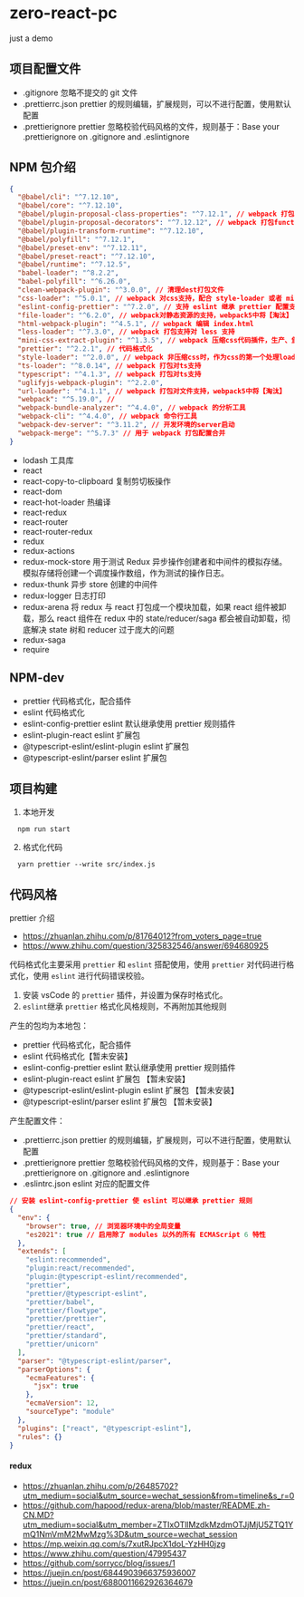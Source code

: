 # zero-react-pc

just a demo

## 项目配置文件

- .gitignore 忽略不提交的 git 文件
- .prettierrc.json prettier 的规则编辑，扩展规则，可以不进行配置，使用默认配置
- .prettierignore prettier 忽略校验代码风格的文件，规则基于：Base your .prettierignore on .gitignore and .eslintignore

## NPM 包介绍

```json
{
  "@babel/cli": "^7.12.10",
  "@babel/core": "^7.12.10",
  "@babel/plugin-proposal-class-properties": "^7.12.1", // webpack 打包class注解支持
  "@babel/plugin-proposal-decorators": "^7.12.12", // webpack 打包function 注解支持
  "@babel/plugin-transform-runtime": "^7.12.10",
  "@babel/polyfill": "^7.12.1",
  "@babel/preset-env": "^7.12.11",
  "@babel/preset-react": "^7.12.10",
  "@babel/runtime": "^7.12.5",
  "babel-loader": "^8.2.2",
  "babel-polyfill": "^6.26.0",
  "clean-webpack-plugin": "^3.0.0", // 清理dest打包文件
  "css-loader": "^5.0.1", // webpack 对css支持，配合 style-loader 或者 mini-css-extract-plugin 使用
  "eslint-config-prettier": "^7.2.0", // 支持 eslint 继承 prettier 配置支持
  "file-loader": "^6.2.0", // webpack对静态资源的支持，webpack5中将【淘汰】
  "html-webpack-plugin": "^4.5.1", // webpack 编辑 index.html
  "less-loader": "^7.3.0", // webpack 打包支持对 less 支持
  "mini-css-extract-plugin": "^1.3.5", // webpack 压缩css代码插件，生产、堡垒和测试环境参数要求，则压缩，替换style-loader
  "prettier": "^2.2.1", // 代码格式化
  "style-loader": "^2.0.0", // webpack 非压缩css时，作为css的第一个处理loader
  "ts-loader": "^8.0.14", // webpack 打包对ts支持
  "typescript": "^4.1.3", // webpack 打包对ts支持
  "uglifyjs-webpack-plugin": "^2.2.0",
  "url-loader": "^4.1.1", // webpack 打包对文件支持，webpack5中将【淘汰】
  "webpack": "^5.19.0", //
  "webpack-bundle-analyzer": "^4.4.0", // webpack 的分析工具
  "webpack-cli": "^4.4.0", // webpack 命令行工具
  "webpack-dev-server": "^3.11.2", // 开发环境的server启动
  "webpack-merge": "^5.7.3" // 用于 webpack 打包配置合并
}
```

- lodash 工具库
- react
- react-copy-to-clipboard 复制剪切板操作
- react-dom
- react-hot-loader 热编译
- react-redux
- react-router
- react-router-redux
- redux
- redux-actions
- redux-mock-store 用于测试 Redux 异步操作创建者和中间件的模拟存储。模拟存储将创建一个调度操作数组，作为测试的操作日志。
- redux-thunk 异步 store 创建的中间件
- redux-logger 日志打印
- redux-arena 将 redux 与 react 打包成一个模块加载，如果 react 组件被卸载，那么 react 组件在 redux 中的 state/reducer/saga 都会被自动卸载，彻底解决 state 树和 reducer 过于庞大的问题
- redux-saga
- require

## NPM-dev

- prettier 代码格式化，配合插件
- eslint 代码格式化
- eslint-config-prettier eslint 默认继承使用 prettier 规则插件
- eslint-plugin-react eslint 扩展包
- @typescript-eslint/eslint-plugin eslint 扩展包
- @typescript-eslint/parser eslint 扩展包

## 项目构建

1. 本地开发

```
  npm run start
```

2. 格式化代码

```
  yarn prettier --write src/index.js
```

## 代码风格

prettier 介绍

- https://zhuanlan.zhihu.com/p/81764012?from_voters_page=true
- https://www.zhihu.com/question/325832546/answer/694680925

代码格式化主要采用 `prettier` 和 `eslint` 搭配使用，使用 `prettier` 对代码进行格式化，使用 `eslint` 进行代码错误校验。

1. 安装 vsCode 的 `prettier` 插件，并设置为保存时格式化。
2. `eslint`继承 `prettier` 格式化风格规则，不再附加其他规则

产生的包均为本地包：

- prettier 代码格式化，配合插件
- eslint 代码格式化【暂未安装】
- eslint-config-prettier eslint 默认继承使用 prettier 规则插件
- eslint-plugin-react eslint 扩展包 【暂未安装】
- @typescript-eslint/eslint-plugin eslint 扩展包 【暂未安装】
- @typescript-eslint/parser eslint 扩展包 【暂未安装】

产生配置文件：

- .prettierrc.json prettier 的规则编辑，扩展规则，可以不进行配置，使用默认配置
- .prettierignore prettier 忽略校验代码风格的文件，规则基于：Base your .prettierignore on .gitignore and .eslintignore
- .eslintrc.json eslint 对应的配置文件

```json
// 安装 eslint-config-prettier 使 eslint 可以继承 prettier 规则
{
  "env": {
    "browser": true, // 浏览器环境中的全局变量
    "es2021": true // 启用除了 modules 以外的所有 ECMAScript 6 特性
  },
  "extends": [
    "eslint:recommended",
    "plugin:react/recommended",
    "plugin:@typescript-eslint/recommended",
    "prettier",
    "prettier/@typescript-eslint",
    "prettier/babel",
    "prettier/flowtype",
    "prettier/prettier",
    "prettier/react",
    "prettier/standard",
    "prettier/unicorn"
  ],
  "parser": "@typescript-eslint/parser",
  "parserOptions": {
    "ecmaFeatures": {
      "jsx": true
    },
    "ecmaVersion": 12,
    "sourceType": "module"
  },
  "plugins": ["react", "@typescript-eslint"],
  "rules": {}
}
```

#### redux

- https://zhuanlan.zhihu.com/p/26485702?utm_medium=social&utm_source=wechat_session&from=timeline&s_r=0
- https://github.com/hapood/redux-arena/blob/master/README.zh-CN.MD?utm_medium=social&utm_member=ZTIxOTllMzdkMzdmOTJjMjU5ZTQ1YmQ1NmVmM2MwMzg%3D&utm_source=wechat_session
- https://mp.weixin.qq.com/s/7xutRJpcX1doL-YzHH0jzg
- https://www.zhihu.com/question/47995437
- https://github.com/sorrycc/blog/issues/1
- https://juejin.cn/post/6844903966375936007
- https://juejin.cn/post/6880011662926364679

